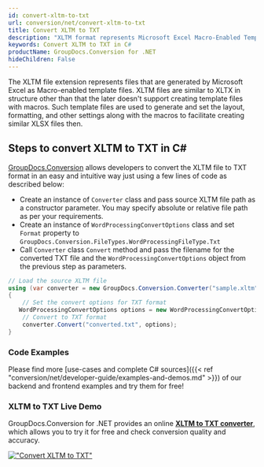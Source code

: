```yaml
---
id: convert-xltm-to-txt
url: conversion/net/convert-xltm-to-txt
title: Convert XLTM to TXT
description: "XLTM format represents Microsoft Excel Macro-Enabled Template with .xltm extension. Learn how to convert XLTM to TXT file programmatically in C# language using GroupDocs.Conversion for .NET library."
keywords: Convert XLTM to TXT in C#
productName: GroupDocs.Conversion for .NET
hideChildren: False
---
```


The XLTM file extension represents files that are generated by Microsoft Excel as Macro-enabled template files. XLTM files are similar to XLTX in structure other than that the later doesn't support creating template files with macros. Such template files are used to generate and set the layout, formatting, and other settings along with the macros to facilitate creating similar XLSX files then.

## Steps to convert XLTM to TXT in C#

[GroupDocs.Conversion](https://products.groupdocs.com/conversion/net) allows developers to convert the XLTM file to TXT format in an easy and intuitive way just using a few lines of code as described below:

* Create an instance of `Converter` class and pass source XLTM file path as a constructor parameter. You may specify absolute or relative file path as per your requirements. 
* Create an instance of `WordProcessingConvertOptions` class and set `Format` property to `GroupDocs.Conversion.FileTypes.WordProcessingFileType.Txt`
* Call `Converter` class `Convert` method and pass the filename for the converted TXT file and the `WordProcessingConvertOptions` object from the previous step as parameters.

```csharp
// Load the source XLTM file
using (var converter = new GroupDocs.Conversion.Converter("sample.xltm"))
{
    // Set the convert options for TXT format
   WordProcessingConvertOptions options = new WordProcessingConvertOptions { Format = GroupDocs.Conversion.FileTypes.WordProcessingFileType.Txt };
    // Convert to TXT format
    converter.Convert("converted.txt", options);
}
```

### Code Examples

Please find more [use-cases and complete C# sources]({{< ref "conversion/net/developer-guide/examples-and-demos.md" >}}) of our backend and frontend examples and try them for free!

### XLTM to TXT Live Demo

GroupDocs.Conversion for .NET provides an online [**XLTM to TXT converter**](https://products.groupdocs.app/conversion/xltm-to-txt), which allows you to try it for free and check conversion quality and accuracy.

[!["Convert XLTM to TXT"](conversion/net/images/convert-to-txt/convert-xltm-to-txt.png)](https://products.groupdocs.app/conversion/xltm-to-txt)